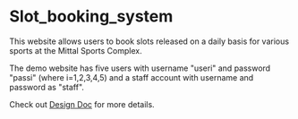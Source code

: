 # Slot_booking_system
This website allows users to book slots released on a daily basis for various sports at the Mittal Sports Complex.

The demo website has five users with username "useri" and password "passi" (where i=1,2,3,4,5) and a staff account with username and password as "staff".

Check out [Design Doc](/Design%20Doc.pdf) for more details.
